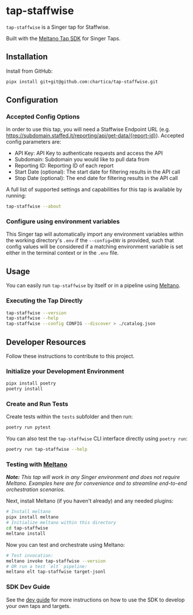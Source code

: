 # tap-staffwise

`tap-staffwise` is a Singer tap for Staffwise.

Built with the [Meltano Tap SDK](https://sdk.meltano.com) for Singer Taps.

## Installation

Install from GitHub:

```bash
pipx install git+git@github.com:chartica/tap-staffwise.git
```

## Configuration

### Accepted Config Options
In order to use this tap, you will need a Staffwise Endpoint URL (e.g. https://subdomain.staffed.it/reporting/api/get-data/{report-id}). Accepted config parameters are:

- API Key: API Key to authenticate requests and access the API
- Subdomain: Subdomain you would like to pull data from
- Reporting ID: Reporting ID of each report
- Start Date (optional): The start date for filtering results in the API call
- Stop Date (optional): The end date for filtering results in the API call

A full list of supported settings and capabilities for this
tap is available by running:

```bash
tap-staffwise --about
```

### Configure using environment variables

This Singer tap will automatically import any environment variables within the working directory's
`.env` if the `--config=ENV` is provided, such that config values will be considered if a matching
environment variable is set either in the terminal context or in the `.env` file.

## Usage

You can easily run `tap-staffwise` by itself or in a pipeline using [Meltano](https://meltano.com/).

### Executing the Tap Directly

```bash
tap-staffwise --version
tap-staffwise --help
tap-staffwise --config CONFIG --discover > ./catalog.json
```

## Developer Resources

Follow these instructions to contribute to this project.

### Initialize your Development Environment

```bash
pipx install poetry
poetry install
```

### Create and Run Tests

Create tests within the `tests` subfolder and
  then run:

```bash
poetry run pytest
```

You can also test the `tap-staffwise` CLI interface directly using `poetry run`:

```bash
poetry run tap-staffwise --help
```

### Testing with [Meltano](https://www.meltano.com)

_**Note:** This tap will work in any Singer environment and does not require Meltano.
Examples here are for convenience and to streamline end-to-end orchestration scenarios._

Next, install Meltano (if you haven't already) and any needed plugins:

```bash
# Install meltano
pipx install meltano
# Initialize meltano within this directory
cd tap-staffwise
meltano install
```

Now you can test and orchestrate using Meltano:

```bash
# Test invocation:
meltano invoke tap-staffwise --version
# OR run a test `elt` pipeline:
meltano elt tap-staffwise target-jsonl
```

### SDK Dev Guide

See the [dev guide](https://sdk.meltano.com/en/latest/dev_guide.html) for more instructions on how to use the SDK to
develop your own taps and targets.
